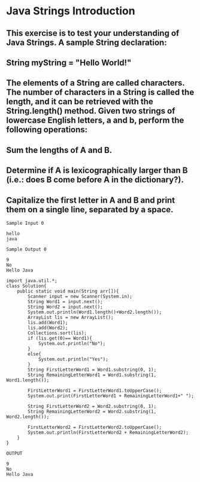 # Java Strings Introduction

## This exercise is to test your understanding of Java Strings. A sample String declaration:
## String myString = "Hello World!"
## The elements of a String are called characters. The number of characters in a String is called the length, and it can be retrieved with the String.length() method. Given two strings of lowercase English letters, a and b, perform the following operations:
## Sum the lengths of A and B.
## Determine if A is lexicographically larger than B (i.e.: does B come before A in the dictionary?).
## Capitalize the first letter in A and B and print them on a single line, separated by a space.

```
Sample Input 0

hello
java
```

```
Sample Output 0

9
No
Hello Java
```

```
import java.util.*;
class Solution{
    public static void main(String arr[]){
        Scanner input = new Scanner(System.in);
        String Word1 = input.next();
        String Word2 = input.next();
        System.out.println(Word1.length()+Word2.length());
        ArrayList lis = new ArrayList();
        lis.add(Word1);
        lis.add(Word2);
        Collections.sort(lis);
        if (lis.get(0)== Word1){
            System.out.println("No");
        }
        else{
            System.out.println("Yes");
        }
        String FirstLetterWord1 = Word1.substring(0, 1);
        String RemainingLetterWord1 = Word1.substring(1, Word1.length());
        
        FirstLetterWord1 = FirstLetterWord1.toUpperCase();
        System.out.print(FirstLetterWord1 + RemainingLetterWord1+" ");
        
        String FirstLetterWord2 = Word2.substring(0, 1);
        String RemainingLetterWord2 = Word2.substring(1, Word2.length());
        
        FirstLetterWord2 = FirstLetterWord2.toUpperCase();
        System.out.println(FirstLetterWord2 + RemainingLetterWord2);
    }
}

```

```
OUTPUT

9
No
Hello Java
```
